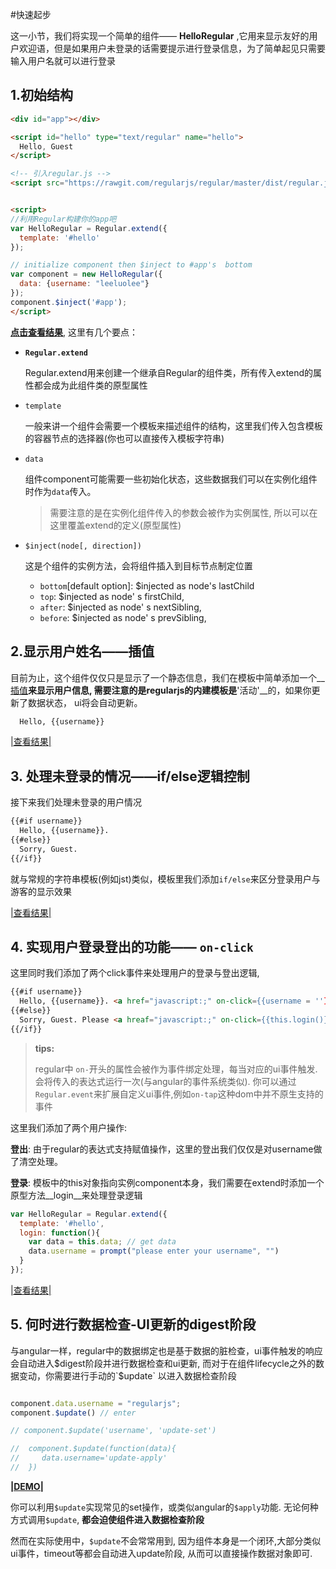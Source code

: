 
#快速起步

这一小节，我们将实现一个简单的组件—— __HelloRegular__ ,它用来显示友好的用户欢迎语，但是如果用户未登录的话需要提示进行登录信息，为了简单起见只需要输入用户名就可以进行登录


## 1.初始结构


```html
<div id="app"></div>

<script id="hello" type="text/regular" name="hello">
  Hello, Guest
</script>

<!-- 引入regular.js -->
<script src="https://rawgit.com/regularjs/regular/master/dist/regular.js"></script>


<script>
//利用Regular构建你的app吧
var HelloRegular = Regular.extend({
  template: '#hello'
});

// initialize component then $inject to #app's  bottom
var component = new HelloRegular({
  data: {username: "leeluolee"}
});
component.$inject('#app'); 
</script>

```

[__点击查看结果__](http://fiddle.jshell.net/leeluolee/C2Gh9/1/), 这里有几个要点：

* __`Regular.extend`__

  Regular.extend用来创建一个继承自Regular的组件类，所有传入extend的属性都会成为此组件类的原型属性


* `template`

  一般来讲一个组件会需要一个模板来描述组件的结构，这里我们传入包含模板的容器节点的选择器(你也可以直接传入模板字符串)


* `data`
  
  组件component可能需要一些初始化状态，这些数据我们可以在实例化组件时作为`data`传入。

  > 需要注意的是在实例化组件传入的参数会被作为实例属性, 所以可以在这里覆盖extend的定义(原型属性)


  <a name="$inject"></a>

* `$inject(node[, direction])`

  这是个组件的实例方法，会将组件插入到目标节点制定位置

  * `bottom`[default option]: $injected as node's lastChild
  * `top`: $injected as node' s firstChild,
  * `after`: $injected as node' s nextSibling,
  * `before`: $injected as node' s prevSibling,



<!-- 1. 模板容器(`#hello`)  
2. script引入regular.js  
3. `Regular.extend`派生组件
4. 初始化节点并插入$inject到指定位置(这里是插入到容器节点`#app`)
 -->




## 2.显示用户姓名——插值

目前为止，这个组件仅仅只是显示了一个静态信息，我们在模板中简单添加一个__[插值](sytax/inteplation.md)__来显示用户信息, 需要注意的是regularjs的内建模板是__'活动'__的，如果你更新了数据状态， ui将会自动更新。

```html
  Hello, {{username}}
```

[ |查看结果| ](http://fiddle.jshell.net/leeluolee/C2Gh9/2/)

## 3. 处理未登录的情况——if/else逻辑控制

接下来我们处理未登录的用户情况


```xml
{{#if username}}
  Hello, {{username}}.
{{#else}}
  Sorry, Guest.
{{/if}}
```

就与常规的字符串模板(例如jst)类似，模板里我们添加`if/else`来区分登录用户与游客的显示效果

[|查看结果|](http://fiddle.jshell.net/leeluolee/C2Gh9/3/)



## 4. 实现用户登录登出的功能—— `on-click`

这里同时我们添加了两个click事件来处理用户的登录与登出逻辑,

```html
{{#if username}}
  Hello, {{username}}. <a href="javascript:;" on-click={{username = ''}}>Logout</a>
{{#else}}
  Sorry, Guest. Please <a hreaf="javascript:;" on-click={{this.login()}}>Login</a>
{{/if}}

```


> __tips:__ 
>
> regular中 `on-`开头的属性会被作为事件绑定处理，每当对应的ui事件触发. 会将传入的表达式运行一次(与angular的事件系统类似). 你可以通过`Regular.event`来扩展自定义ui事件,例如`on-tap`这种dom中并不原生支持的事件


这里我们添加了两个用户操作:

__登出__: 由于regular的表达式支持赋值操作，这里的登出我们仅仅是对username做了清空处理。

__登录__: 模板中的this对象指向实例component本身，我们需要在extend时添加一个原型方法__login__来处理登录逻辑


```javascript
var HelloRegular = Regular.extend({
  template: '#hello',
  login: function(){
    var data = this.data; // get data
    data.username = prompt("please enter your username", "")
  }
});

```

[|查看结果|](http://fiddle.jshell.net/leeluolee/C2Gh9/4/)



## 5. 何时进行数据检查-UI更新的digest阶段

与angular一样，regular中的数据绑定也是基于数据的脏检查，ui事件触发的响应会自动进入$digest阶段并进行数据检查和ui更新, 而对于在组件lifecycle之外的数据变动，你需要进行手动的`$update` 以进入数据检查阶段

```javascript

component.data.username = "regularjs";
component.$update() // enter

// component.$update('username', 'update-set')

//  component.$update(function(data){
//     data.username='update-apply'
//  })
```


__[|DEMO|](http://fiddle.jshell.net/leeluolee/C2Gh9/5/)__ 

你可以利用`$update`实现常见的set操作，或类似angular的`$apply`功能. 无论何种方式调用`$update`, __都会迫使组件进入数据检查阶段__


然而在实际使用中，`$update`不会常常用到, 因为组件本身是一个闭环,大部分类似ui事件，timeout等都会自动进入update阶段, 从而可以直接操作数据对象即可. 








